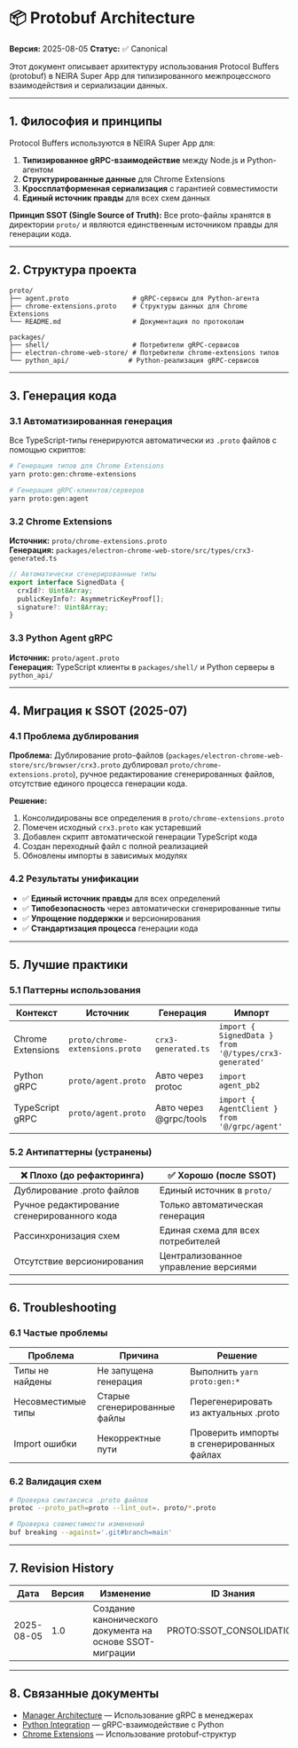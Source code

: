 # 📦 Protobuf Architecture

**Версия:** 2025-08-05 **Статус:** ✅ Canonical

Этот документ описывает архитектуру использования Protocol Buffers (protobuf) в NEIRA Super App для типизированного межпроцессного взаимодействия и сериализации данных.

---

## 1. Философия и принципы

Protocol Buffers используются в NEIRA Super App для:

1. **Типизированное gRPC-взаимодействие** между Node.js и Python-агентом
2. **Структурированные данные** для Chrome Extensions
3. **Кроссплатформенная сериализация** с гарантией совместимости
4. **Единый источник правды** для всех схем данных

**Принцип SSOT (Single Source of Truth):** Все proto-файлы хранятся в директории `proto/` и являются единственным источником правды для генерации кода.

---

## 2. Структура проекта

```
proto/
├── agent.proto                # gRPC-сервисы для Python-агента
├── chrome-extensions.proto    # Структуры данных для Chrome Extensions
└── README.md                  # Документация по протоколам

packages/
├── shell/                     # Потребители gRPC-сервисов
├── electron-chrome-web-store/ # Потребители chrome-extensions типов
└── python_api/               # Python-реализация gRPC-сервисов
```

---

## 3. Генерация кода

### 3.1 Автоматизированная генерация

Все TypeScript-типы генерируются автоматически из `.proto` файлов с помощью скриптов:

```bash
# Генерация типов для Chrome Extensions
yarn proto:gen:chrome-extensions

# Генерация gRPC-клиентов/серверов
yarn proto:gen:agent
```

### 3.2 Chrome Extensions

**Источник:** `proto/chrome-extensions.proto`  
**Генерация:** `packages/electron-chrome-web-store/src/types/crx3-generated.ts`

```typescript
// Автоматически сгенерированные типы
export interface SignedData {
  crxId?: Uint8Array;
  publicKeyInfo?: AsymmetricKeyProof[];
  signature?: Uint8Array;
}
```

### 3.3 Python Agent gRPC

**Источник:** `proto/agent.proto`  
**Генерация:** TypeScript клиенты в `packages/shell/` и Python серверы в `python_api/`

---

## 4. Миграция к SSOT (2025-07)

### 4.1 Проблема дублирования

**Проблема:** Дублирование proto-файлов (`packages/electron-chrome-web-store/src/browser/crx3.proto` дублировал `proto/chrome-extensions.proto`), ручное редактирование сгенерированных файлов, отсутствие единого процесса генерации кода.

**Решение:**

1. Консолидированы все определения в `proto/chrome-extensions.proto`
2. Помечен исходный `crx3.proto` как устаревший
3. Добавлен скрипт автоматической генерации TypeScript кода
4. Создан переходный файл с полной реализацией
5. Обновлены импорты в зависимых модулях

### 4.2 Результаты унификации

- ✅ **Единый источник правды** для всех определений
- ✅ **Типобезопасность** через автоматически сгенерированные типы
- ✅ **Упрощение поддержки** и версионирования
- ✅ **Стандартизация процесса** генерации кода

---

## 5. Лучшие практики

### 5.1 Паттерны использования

| Контекст | Источник | Генерация | Импорт |
|----------|----------|-----------|---------|
| Chrome Extensions | `proto/chrome-extensions.proto` | `crx3-generated.ts` | `import { SignedData } from '@/types/crx3-generated'` |
| Python gRPC | `proto/agent.proto` | Авто через protoc | `import agent_pb2` |
| TypeScript gRPC | `proto/agent.proto` | Авто через @grpc/tools | `import { AgentClient } from '@/grpc/agent'` |

### 5.2 Антипаттерны (устранены)

| ❌ Плохо (до рефакторинга) | ✅ Хорошо (после SSOT) |
|----------------------------|-------------------------|
| Дублирование .proto файлов | Единый источник в `proto/` |
| Ручное редактирование сгенерированного кода | Только автоматическая генерация |
| Рассинхронизация схем | Единая схема для всех потребителей |
| Отсутствие версионирования | Централизованное управление версиями |

---

## 6. Troubleshooting

### 6.1 Частые проблемы

| Проблема | Причина | Решение |
|----------|---------|---------|
| Типы не найдены | Не запущена генерация | Выполнить `yarn proto:gen:*` |
| Несовместимые типы | Старые сгенерированные файлы | Перегенерировать из актуальных .proto |
| Import ошибки | Некорректные пути | Проверить импорты в сгенерированных файлах |

### 6.2 Валидация схем

```bash
# Проверка синтаксиса .proto файлов
protoc --proto_path=proto --lint_out=. proto/*.proto

# Проверка совместимости изменений
buf breaking --against='.git#branch=main'
```

---

## 7. Revision History

| Дата | Версия | Изменение | ID Знания |
|------|--------|-----------|-----------|
| 2025-08-05 | 1.0 | Создание канонического документа на основе SSOT-миграции | PROTO:SSOT_CONSOLIDATION |

---

## 8. Связанные документы

- [Manager Architecture](/03-core-concepts/1-architecture-patterns/04-manager-architecture) — Использование gRPC в менеджерах
- [Python Integration](/03-core-concepts/4-ai-engine/21-python-integration) — gRPC-взаимодействие с Python
- [Chrome Extensions](/04-reference/02-chrome-extensions) — Использование protobuf-структур
